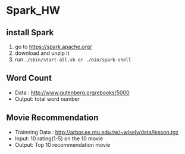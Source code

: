 Spark_HW
========
## install Spark 
1. go to https://spark.apache.org/
2. download and unzip it 
3. run <code>./sbin/start-all.sh or ./bin/spark-shell </code>

## Word Count
+ Data : http://www.gutenberg.org/ebooks/5000
+ Output: total word number

## Movie Recommendation
+ Trainning Data : http://arbor.ee.ntu.edu.tw/~wisely/data/lesson.tgz
+ Input: 10 rating(1-5) on the 10 movie
+ Output: Top 10 recommendation movie 
